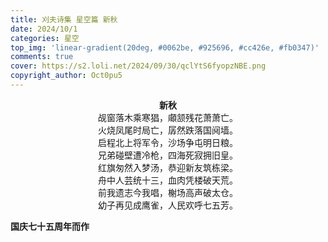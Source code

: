 ```yaml
---
title: 刈夫诗集 星空篇 新秋
date: 2024/10/1
categories: 星空
top_img: 'linear-gradient(20deg, #0062be, #925696, #cc426e, #fb0347)'
comments: true
cover: https://s2.loli.net/2024/09/30/qclYtS6fyopzNBE.png
copyright_author: Oct0pu5
---
```


<center>
<b>新秋</b><br>
觇窗落木乘寒猖，顑颔残花萧萧亡。<br>
火烧凤尾时局亡，孱然跌落国阋墙。<br>
启程北上将军令，沙场争屯明日粮。<br>
兄弟碰壁遭冷枪，四海死寂拥旧皇。<br>
红旗匆然入梦汤，恭迎新友筑栋梁。<br>
舟中人芸统十三，血肉凭楼破天荒。<br>
前我遗志今我唱，榭场高声破太仓。<br>
幼子再见成鹰雀，人民欢呼七五芳。<br>
</center>

**国庆七十五周年而作**
